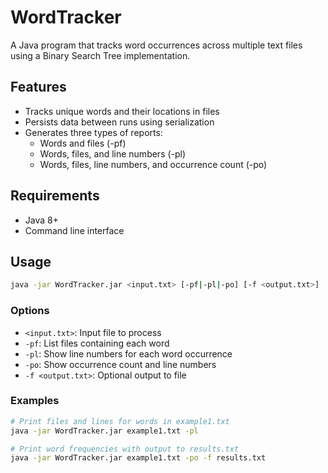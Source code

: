 # WordTracker

A Java program that tracks word occurrences across multiple text files using a Binary Search Tree implementation.

## Features

- Tracks unique words and their locations in files
- Persists data between runs using serialization
- Generates three types of reports:
  - Words and files (-pf)
  - Words, files, and line numbers (-pl)
  - Words, files, line numbers, and occurrence count (-po)

## Requirements

- Java 8+
- Command line interface

## Usage

```bash
java -jar WordTracker.jar <input.txt> [-pf|-pl|-po] [-f <output.txt>]
```

### Options

- `<input.txt>`: Input file to process
- `-pf`: List files containing each word
- `-pl`: Show line numbers for each word occurrence
- `-po`: Show occurrence count and line numbers
- `-f <output.txt>`: Optional output to file

### Examples

```bash
# Print files and lines for words in example1.txt
java -jar WordTracker.jar example1.txt -pl

# Print word frequencies with output to results.txt
java -jar WordTracker.jar example1.txt -po -f results.txt
```
